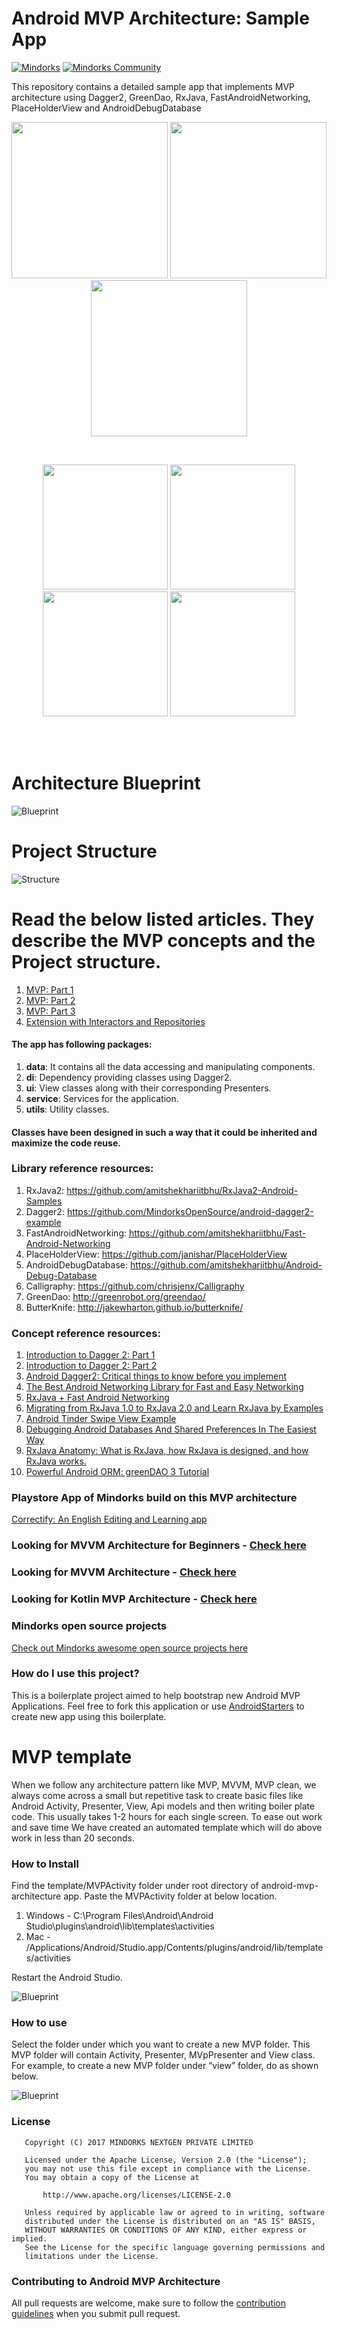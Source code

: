 # Android MVP Architecture: Sample App
[![Mindorks](https://img.shields.io/badge/mindorks-opensource-blue.svg)](https://mindorks.com/open-source-projects)
[![Mindorks Community](https://img.shields.io/badge/join-community-blue.svg)](https://mindorks.com/join-community)

This repository contains a detailed sample app that implements MVP architecture using Dagger2, GreenDao, RxJava, FastAndroidNetworking, PlaceHolderView and AndroidDebugDatabase
<p align="center">
  <img src="https://janishar.github.io/images/mvp-app-pics/mvp-login.png" width="250">
  <img src="https://janishar.github.io/images/mvp-app-pics/main-view.png" width="250">
  <img src="https://janishar.github.io/gifs/mvp-app.gif" width="250">
</p>
<br>
<p align="center">
  <img src="https://janishar.github.io/images/mvp-app-pics/mvp-drawer.png" width="200">
  <img src="https://janishar.github.io/images/mvp-app-pics/mvp-rating.png" width="200">
  <img src="https://janishar.github.io/images/mvp-app-pics/mvp-feed.png" width="200">
  <img src="https://janishar.github.io/images/mvp-app-pics/mvp-empty-state.png" width="200">
</p>
<br>
<br>

# Architecture Blueprint
![Blueprint](https://janishar.github.io/images/mvp-app-pics/mvp-arch.png)
<br>

# Project Structure
![Structure](https://janishar.github.io/images/mvp-app-pics/mvp-project-structure-diagram.png)
<br>

# Read the below listed articles. They describe the MVP concepts and the Project structure.
1. [MVP: Part 1](https://blog.mindorks.com/essential-guide-for-designing-your-android-app-architecture-mvp-part-1-74efaf1cda40#.lkml1yggq)
2. [MVP: Part 2](https://blog.mindorks.com/essential-guide-for-designing-your-android-app-architecture-mvp-part-2-b2ac6f3f9637#.dge0wl8rl)
3. [MVP: Part 3](https://blog.mindorks.com/essential-guide-for-designing-your-android-app-architecture-mvp-part-3-dialog-viewpager-and-7bdfab86aabb)
4. [Extension with Interactors and Repositories](https://blog.mindorks.com/android-mvp-architecture-extension-with-interactors-and-repositories-bd4b51972339)

#### The app has following packages:
1. **data**: It contains all the data accessing and manipulating components.
2. **di**: Dependency providing classes using Dagger2.
3. **ui**: View classes along with their corresponding Presenters.
4. **service**: Services for the application.
5. **utils**: Utility classes.

#### Classes have been designed in such a way that it could be inherited and maximize the code reuse.

### Library reference resources:
1. RxJava2: https://github.com/amitshekhariitbhu/RxJava2-Android-Samples
2. Dagger2: https://github.com/MindorksOpenSource/android-dagger2-example
3. FastAndroidNetworking: https://github.com/amitshekhariitbhu/Fast-Android-Networking
4. PlaceHolderView: https://github.com/janishar/PlaceHolderView
5. AndroidDebugDatabase: https://github.com/amitshekhariitbhu/Android-Debug-Database
6. Calligraphy: https://github.com/chrisjenx/Calligraphy
7. GreenDao: http://greenrobot.org/greendao/
8. ButterKnife: http://jakewharton.github.io/butterknife/

### Concept reference resources:
1. [Introduction to Dagger 2: Part 1](https://blog.mindorks.com/introduction-to-dagger-2-using-dependency-injection-in-android-part-1-223289c2a01b#.ki6nt86l6)
2. [Introduction to Dagger 2: Part 2](https://blog.mindorks.com/introduction-to-dagger-2-using-dependency-injection-in-android-part-2-b55857911bcd#.mkpzyk8sa)
3. [Android Dagger2: Critical things to know before you implement](https://blog.mindorks.com/android-dagger2-critical-things-to-know-before-you-implement-275663aecc3e#.bskiz1879)
4. [The Best Android Networking Library for Fast and Easy Networking](https://blog.mindorks.com/simple-and-fast-android-networking-19ed860d1455#.cyzrve85o)
5. [RxJava + Fast Android Networking](https://blog.mindorks.com/rxjava-fast-android-networking-6e3d90ee4387#.7hjoex22m)
6. [Migrating from RxJava 1.0 to RxJava 2.0 and Learn RxJava by Examples](https://blog.mindorks.com/migrating-from-rxjava1-to-rxjava2-5dac0a94b4aa#.3lg46kora)
7. [Android Tinder Swipe View Example](https://blog.mindorks.com/android-tinder-swipe-view-example-3eca9b0d4794#.u7i7jbbvy)
8. [Debugging Android Databases And Shared Preferences In The Easiest Way](https://blog.mindorks.com/debugging-android-databases-and-shared-preferences-in-the-easiest-way-e5f705dfc06b#.pxw0hvnws)
9. [RxJava Anatomy: What is RxJava, how RxJava is designed, and how RxJava works.](https://blog.mindorks.com/rxjava-anatomy-what-is-rxjava-how-rxjava-is-designed-and-how-rxjava-works-d357b3aca586)
10. [Powerful Android ORM: greenDAO 3 Tutorial](https://mindorks.com/blog/powerful-android-orm-greendao-3-tutorial)

### Playstore App of Mindorks build on this MVP architecture
[Correctify: An English Editing and Learning app](https://play.google.com/store/apps/details?id=com.mindorks.correctify)

### Looking for MVVM Architecture for Beginners - [Check here](https://github.com/MindorksOpenSource/MVVM-Architecture-Android-Beginners)

### Looking for MVVM Architecture - [Check here](https://github.com/MindorksOpenSource/android-mvvm-architecture)

### Looking for Kotlin MVP Architecture - [Check here](https://github.com/MindorksOpenSource/android-kotlin-mvp-architecture)

### Mindorks open source projects
[Check out Mindorks awesome open source projects here](https://mindorks.com/open-source-projects)

### How do I use this project?
This is a boilerplate project aimed to help bootstrap new Android MVP Applications. Feel free to fork this application or use [AndroidStarters](http://androidstarters.com/) to create new app using this boilerplate.

# MVP template

When we follow any architecture pattern like MVP, MVVM, MVP clean, we always come across a small but repetitive task to create basic files like Android Activity, Presenter, View, Api models and then writing boiler plate code. This usually takes 1-2 hours for each single screen. To ease out work and save time We have created an automated template which will do above work in less than 20 seconds.

### How to Install

Find the template/MVPActivity folder under root directory of android-mvp-architecture app. Paste the MVPActivity folder at below location.
1. Windows - C:\Program Files\Android\Android Studio\plugins\android\lib\templates\activities
2. Mac - /Applications/Android/Studio.app/Contents/plugins/android/lib/templates/activities

Restart the Android Studio.

![Blueprint](https://github.com/sachinrana135/android-mvp-architecture/blob/feature/mvp_template/template/how_to_install.gif)
<br>

### How to use

Select the folder under which you want to create a new MVP folder. This MVP folder will contain Activity, Presenter, MVpPresenter and View class. For example, to create a new MVP folder under “view” folder, do as shown below.

![Blueprint](https://github.com/sachinrana135/android-mvp-architecture/blob/feature/mvp_template/template/How_to_use_template.gif)
<br>



### License
```
   Copyright (C) 2017 MINDORKS NEXTGEN PRIVATE LIMITED

   Licensed under the Apache License, Version 2.0 (the "License");
   you may not use this file except in compliance with the License.
   You may obtain a copy of the License at

       http://www.apache.org/licenses/LICENSE-2.0

   Unless required by applicable law or agreed to in writing, software
   distributed under the License is distributed on an "AS IS" BASIS,
   WITHOUT WARRANTIES OR CONDITIONS OF ANY KIND, either express or implied.
   See the License for the specific language governing permissions and
   limitations under the License.
```

### Contributing to Android MVP Architecture
All pull requests are welcome, make sure to follow the [contribution guidelines](CONTRIBUTING.md)
when you submit pull request.
